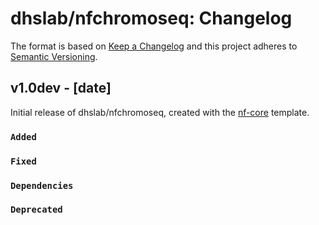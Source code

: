 # dhslab/nfchromoseq: Changelog

The format is based on [Keep a Changelog](https://keepachangelog.com/en/1.0.0/)
and this project adheres to [Semantic Versioning](https://semver.org/spec/v2.0.0.html).

## v1.0dev - [date]

Initial release of dhslab/nfchromoseq, created with the [nf-core](https://nf-co.re/) template.

### `Added`

### `Fixed`

### `Dependencies`

### `Deprecated`
